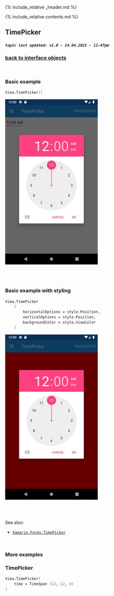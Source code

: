 {% include_relative _header.md %}

{% include_relative contents.md %}

TimePicker
--------
##### `topic last updated: v1.0 - 24.04.2021 - 11:47pm`

### [back to interface objects](view-interface-objects.html#interface-objects)

<br />

### Basic example


```fsharp 
View.TimePicker()
```

<img src="images/view/TimePicker-adr-basic.png" width="300">

<br /> <br /> 

### Basic example with styling

```fsharp 
View.TimePicker
    (
        horizontalOptions = style.Position,
        verticalOptions = style.Position,
        backgroundColor = style.ViewColor
    )
```


<img src="images/view/TimePicker-adr-styled.png" width="300">

<br /> <br /> 

See also:

* [`Xamarin.Forms.TimePicker`](https://docs.microsoft.com/en-us/dotnet/api/Xamarin.Forms.TimePicker)

<br /> 

### More examples

### TimePicker
```fsharp 
View.TimePicker(
    time = TimeSpan (12, 22, 0)                
)
```